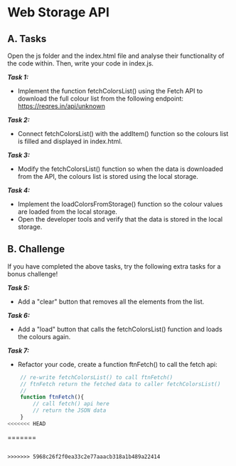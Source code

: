 # Web Storage API 

## A. Tasks

Open the js folder and the index.html file and analyse their functionality of the code within. Then, write your code in index.js.

***Task 1:***
- Implement the function fetchColorsList() using the Fetch API to download the full colour list from the following endpoint: https://reqres.in/api/unknown

***Task 2:*** 
- Connect fetchColorsList() with the addItem() function so the colours list is filled and displayed in index.html.

***Task 3:*** 
- Modify the fetchColorsList() function so when the data is downloaded from the API, the colours list is stored using the local storage.

***Task 4:*** 
- Implement the loadColorsFromStorage() function so the colour values are loaded from the local storage.
- Open the developer tools and verify that the data is stored in the local storage.


## B. Challenge

If you have completed the above tasks, try the following extra tasks for a bonus challenge!

***Task 5:***
- Add a "clear" button that removes all the elements from the list.

***Task 6:*** 

- Add a "load" button that calls the fetchColorsList() function and loads the colours again. 

***Task 7:*** 

- Refactor your code, create a function ftnFetch() to call the fetch api:

```js 
    // re-write fetchColorsList() to call ftnFetch() 
    // ftnFetch return the fetched data to caller fetchColorsList()
    // 
    function ftnFetch(){
        // call fetch() api here 
        // return the JSON data
    }
<<<<<<< HEAD
```
=======
```

>>>>>>> 5968c26f2f0ea33c2e77aaacb318a1b489a22414
